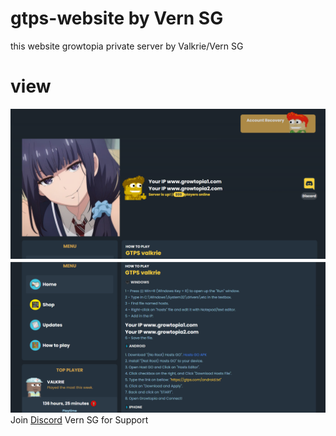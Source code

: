 # gtps-website by Vern SG
 this website growtopia private server by Valkrie/Vern SG

# view
<img src="webgtps.png"></img>
<img src="webgtps2.png"></img>
 Join <a href="https://discord.gg/mngYm8HSQd">Discord</a> Vern SG for Support

